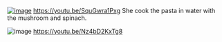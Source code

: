 [![image](https://github.com/EloiStree/2022_06_28_MyCookBook/assets/20149493/980aa2c8-ce2d-498b-8b6f-97872e21d02f)](https://youtu.be/SquGwra1Pxg)
https://youtu.be/SquGwra1Pxg
She cook the pasta in water with the mushroom and spinach.


![image](https://github.com/EloiStree/2022_06_28_MyCookBook/assets/20149493/caaa7f58-8ec0-4e28-8d8b-1552a6b0ed4e)
https://youtu.be/Nz4bD2KxTg8

